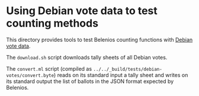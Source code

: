 Using Debian vote data to test counting methods
===============================================

This directory provides tools to test Belenios counting functions with
[Debian vote data](https://www.debian.org/vote/).

The `download.sh` script downloads tally sheets of all Debian votes.

The `convert.ml` script (compiled as
`../../_build/tests/debian-votes/convert.byte`) reads on its standard
input a tally sheet and writes on its standard output the list of
ballots in the JSON format expected by Belenios.
